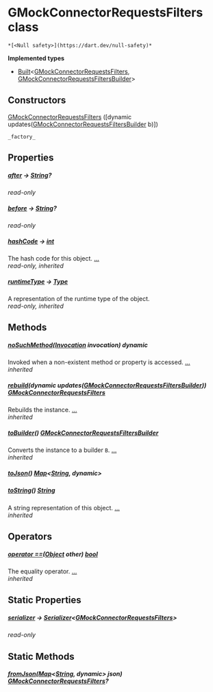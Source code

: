


# GMockConnectorRequestsFilters class






    *[<Null safety>](https://dart.dev/null-safety)*






**Implemented types**

- [Built](https://pub.dev/documentation/built_value/8.1.2/built_value/Built-class.html)&lt;[GMockConnectorRequestsFilters](../third_party_yonomi_graphql_schema_schema.docs.schema.gql/GMockConnectorRequestsFilters-class.md), [GMockConnectorRequestsFiltersBuilder](../third_party_yonomi_graphql_schema_schema.docs.schema.gql/GMockConnectorRequestsFiltersBuilder-class.md)>





## Constructors

[GMockConnectorRequestsFilters](../third_party_yonomi_graphql_schema_schema.docs.schema.gql/GMockConnectorRequestsFilters/GMockConnectorRequestsFilters.md) ([dynamic updates([GMockConnectorRequestsFiltersBuilder](../third_party_yonomi_graphql_schema_schema.docs.schema.gql/GMockConnectorRequestsFiltersBuilder-class.md) b)])

    _factory_


## Properties

##### [after](../third_party_yonomi_graphql_schema_schema.docs.schema.gql/GMockConnectorRequestsFilters/after.md) &#8594; [String](https://api.flutter.dev/flutter/dart-core/String-class.html)?



   
_read-only_



##### [before](../third_party_yonomi_graphql_schema_schema.docs.schema.gql/GMockConnectorRequestsFilters/before.md) &#8594; [String](https://api.flutter.dev/flutter/dart-core/String-class.html)?



   
_read-only_



##### [hashCode](https://api.flutter.dev/flutter/dart-core/Object/hashCode.html) &#8594; [int](https://api.flutter.dev/flutter/dart-core/int-class.html)



The hash code for this object. [...](https://api.flutter.dev/flutter/dart-core/Object/hashCode.html)  
_read-only, inherited_



##### [runtimeType](https://api.flutter.dev/flutter/dart-core/Object/runtimeType.html) &#8594; [Type](https://api.flutter.dev/flutter/dart-core/Type-class.html)



A representation of the runtime type of the object.   
_read-only, inherited_




## Methods

##### [noSuchMethod](https://api.flutter.dev/flutter/dart-core/Object/noSuchMethod.html)([Invocation](https://api.flutter.dev/flutter/dart-core/Invocation-class.html) invocation) dynamic



Invoked when a non-existent method or property is accessed. [...](https://api.flutter.dev/flutter/dart-core/Object/noSuchMethod.html)  
_inherited_



##### [rebuild](https://pub.dev/documentation/built_value/8.1.2/built_value/Built/rebuild.html)(dynamic updates([GMockConnectorRequestsFiltersBuilder](../third_party_yonomi_graphql_schema_schema.docs.schema.gql/GMockConnectorRequestsFiltersBuilder-class.md))) [GMockConnectorRequestsFilters](../third_party_yonomi_graphql_schema_schema.docs.schema.gql/GMockConnectorRequestsFilters-class.md)



Rebuilds the instance. [...](https://pub.dev/documentation/built_value/8.1.2/built_value/Built/rebuild.html)  
_inherited_



##### [toBuilder](https://pub.dev/documentation/built_value/8.1.2/built_value/Built/toBuilder.html)() [GMockConnectorRequestsFiltersBuilder](../third_party_yonomi_graphql_schema_schema.docs.schema.gql/GMockConnectorRequestsFiltersBuilder-class.md)



Converts the instance to a builder <code>B</code>. [...](https://pub.dev/documentation/built_value/8.1.2/built_value/Built/toBuilder.html)  
_inherited_



##### [toJson](../third_party_yonomi_graphql_schema_schema.docs.schema.gql/GMockConnectorRequestsFilters/toJson.md)() [Map](https://api.flutter.dev/flutter/dart-core/Map-class.html)&lt;[String](https://api.flutter.dev/flutter/dart-core/String-class.html), dynamic>



   




##### [toString](https://api.flutter.dev/flutter/dart-core/Object/toString.html)() [String](https://api.flutter.dev/flutter/dart-core/String-class.html)



A string representation of this object. [...](https://api.flutter.dev/flutter/dart-core/Object/toString.html)  
_inherited_




## Operators

##### [operator ==](https://api.flutter.dev/flutter/dart-core/Object/operator_equals.html)([Object](https://api.flutter.dev/flutter/dart-core/Object-class.html) other) [bool](https://api.flutter.dev/flutter/dart-core/bool-class.html)



The equality operator. [...](https://api.flutter.dev/flutter/dart-core/Object/operator_equals.html)  
_inherited_




## Static Properties

##### [serializer](../third_party_yonomi_graphql_schema_schema.docs.schema.gql/GMockConnectorRequestsFilters/serializer.md) &#8594; [Serializer](https://pub.dev/documentation/built_value/8.1.2/serializer/Serializer-class.html)&lt;[GMockConnectorRequestsFilters](../third_party_yonomi_graphql_schema_schema.docs.schema.gql/GMockConnectorRequestsFilters-class.md)>



   
_read-only_




## Static Methods

##### [fromJson](../third_party_yonomi_graphql_schema_schema.docs.schema.gql/GMockConnectorRequestsFilters/fromJson.md)([Map](https://api.flutter.dev/flutter/dart-core/Map-class.html)&lt;[String](https://api.flutter.dev/flutter/dart-core/String-class.html), dynamic> json) [GMockConnectorRequestsFilters](../third_party_yonomi_graphql_schema_schema.docs.schema.gql/GMockConnectorRequestsFilters-class.md)?



   










